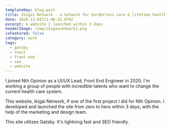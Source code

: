 ```yaml
---
templateKey: blog-post
title: Ikigai Network - a network for borderless care & lifetime health records
date: 2020-11-01T21:48:12.070Z
excerpt: A website I launched within 3 days
headerImage: /img/ikigainetwork1.png
isFeatured: false
category: work
tags:
  - gatsby
  - react
  - front end
  - seo
  - website
---
```

I joined Nth Opinion as a UI/UX Lead, Front End Engineer in 2020. I'm working a group of people with incredible talents who want to change the current health care system.

This website, Ikigai Network, if one of the first project I did for Nth Opinion. I developed and launched the site from zero to hero within 3 days, with the help of the marketing and design team.

This site utilizes Gatsby. It's lightning fast and SEO friendly.
